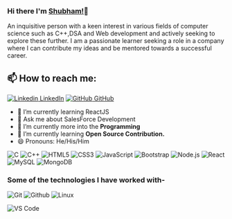 
### Hi there I'm [Shubham!](https://www.linkedin.com/in/shubham-sandilya-071ba4210/)👋
An inquisitive person with a keen interest in various fields of computer science such as C++,DSA and Web development and actively seeking to explore these further. I am a passionate learner seeking a role in a company where I can contribute my ideas and be mentored towards a successful career.<br>
## 📫 How to reach me: 
[![Linkedin](https://i.stack.imgur.com/gVE0j.png) LinkedIn]([https://www.linkedin.com/in/akhilgkrishnan](https://www.linkedin.com/in/shubham-sandilya-071ba4210/)) [![GitHub](https://i.stack.imgur.com/tskMh.png) GitHub]([https://github.com/akhilgkrishnan](https://github.com/shubhamsandilya)) 
<!--
**AkhilGKrishnan/AkhilGKrishnan** is a ✨ _special_ ✨ repository because its `README.md` (this file) appears on your GitHub profile.


Here are some ideas to get you started:
- 🤔 I’m looking for help with ...
- 💬 Ask me about ...
- 📫 How to reach me: ...
- 😄 Pronouns: ...
- ⚡ Fun fact: ...
-->

<!--- 🔭 I’m currently working on [Facemask Detector](https://github.com/AkhilGKrishnan/Face-Mask-Detector)-->
- 🌱 I’m currently learning ReactJS
- 💬 Ask me about SalesForce Development
- 🔭 I’m currently more into the **Programming**
- 🌱 I’m currently learning **Open Source Contribution.**
- 😄 Pronouns: He/His/Him

![C](https://img.shields.io/badge/-C-000000?style=for-the-badge&logo=C)
![C++](https://img.shields.io/badge/-C++-000000?style=for-the-badge&logo=C%2B%2B&logoColor=00599C)
![HTML5](https://img.shields.io/badge/-HTML5-000000?style=for-the-badge&logo=HTML5)
![CSS3](https://img.shields.io/badge/-CSS3-000000?style=for-the-badge&logo=CSS3)
![JavaScript](https://img.shields.io/badge/-JavaScript-000000?style=for-the-badge&logo=javascript)
![Bootstrap](https://img.shields.io/badge/-Bootstrap-333333?style=for-the-badge&logo==bootstrap&logoColor=563D7C)
  ![Node.js](https://img.shields.io/badge/-Node.js-333333?style=for-the-badge&logo==node.js)
  ![React](https://img.shields.io/badge/-React-333333?style=for-the-badge&logo==react)
  ![MySQL](https://img.shields.io/badge/-MySQL-333333?style=for-the-badge&logo==mysql)
  ![MongoDB](https://img.shields.io/badge/-MongoDB-333333?style=for-the-badge&logo==mongodb)


### Some of the technologies I have worked with-</br>
![Git](http://img.shields.io/badge/-Git-000000?style=for-the-badge&logo=Git)
![Github](http://img.shields.io/badge/-Github-000000?style=for-the-badge&logo=Github&logoColor=green)
![Linux](http://img.shields.io/badge/-Linux-000000?style=for-the-badge&logo=linux)

![VS Code](http://img.shields.io/badge/-VS%20Code-000000?style=for-the-badge&logo=Visual-studio-code&logoColor=blue)
</br></br></br></br>

